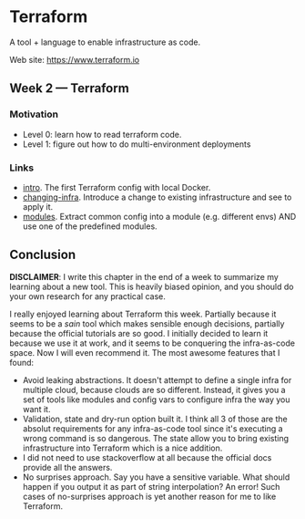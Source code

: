 # Terraform

A tool + language to enable infrastructure as code.

Web site: https://www.terraform.io

## Week 2 — Terraform

### Motivation

- Level 0: learn how to read terraform code.
- Level 1: figure out how to do multi-environment deployments

### Links

- [intro](/week2-terraform/intro). The first Terraform config with local Docker.
- [changing-infra](/week2-terraform/changing-infra). Introduce a change to existing infrastructure and see to apply it.
- [modules](/week2-terraform/modules). Extract common config into a module (e.g. different envs) AND use one of the predefined
modules.

## Conclusion

**DISCLAIMER**: I write this chapter in the end of a week to summarize my learning about a new tool. This is heavily biased
opinion, and you should do your own research for any practical case. 

I really enjoyed learning about Terraform this week. Partially because it seems to be a *sain* tool which makes sensible 
enough decisions, partially because the official tutorials are so good. I initially decided to learn it because we use 
it at work, and it seems to be conquering the infra-as-code space. Now I will even recommend it. The most awesome 
features that I found:

- Avoid leaking abstractions. It doesn't attempt to define a single infra for multiple cloud, because clouds are so different. 
Instead, it gives you a set of tools like modules and config vars to configure infra the way you want it.
- Validation, state and dry-run option built it. I think all 3 of those are the absolut requirements for any infra-as-code 
tool since it's executing a wrong command is so dangerous. The state allow you to bring existing infrastructure into 
Terraform which is a nice addition.
- I did not need to use stackoverflow at all because the official docs provide all the answers. 
- No surprises approach. Say you have a sensitive variable. What should happen if you output it as part of string 
interpolation? An error! Such cases of no-surprises approach is yet another reason for me to like Terraform. 

